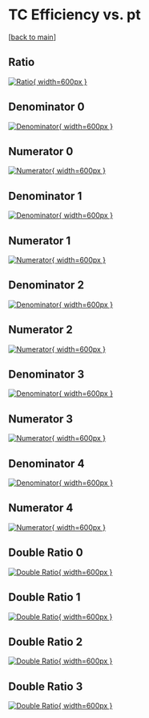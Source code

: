 # TC Efficiency vs. pt

[[back to main](./)]



## Ratio

[![Ratio](../mtv/var/TC_xtr_13_-1_eff_pt.png){ width=600px }](../mtv/var/TC_xtr_13_-1_eff_pt.pdf)

## Denominator 0

[![Denominator](../mtv/den/TC_xtr_13_-1_eff_pt_den0.png){ width=600px }](../mtv/den/TC_xtr_13_-1_eff_pt_den0.pdf)

## Numerator 0

[![Numerator](../mtv/num/TC_xtr_13_-1_eff_pt_num0.png){ width=600px }](../mtv/num/TC_xtr_13_-1_eff_pt_num0.pdf)

## Denominator 1

[![Denominator](../mtv/den/TC_xtr_13_-1_eff_pt_den1.png){ width=600px }](../mtv/den/TC_xtr_13_-1_eff_pt_den1.pdf)

## Numerator 1

[![Numerator](../mtv/num/TC_xtr_13_-1_eff_pt_num1.png){ width=600px }](../mtv/num/TC_xtr_13_-1_eff_pt_num1.pdf)

## Denominator 2

[![Denominator](../mtv/den/TC_xtr_13_-1_eff_pt_den2.png){ width=600px }](../mtv/den/TC_xtr_13_-1_eff_pt_den2.pdf)

## Numerator 2

[![Numerator](../mtv/num/TC_xtr_13_-1_eff_pt_num2.png){ width=600px }](../mtv/num/TC_xtr_13_-1_eff_pt_num2.pdf)

## Denominator 3

[![Denominator](../mtv/den/TC_xtr_13_-1_eff_pt_den3.png){ width=600px }](../mtv/den/TC_xtr_13_-1_eff_pt_den3.pdf)

## Numerator 3

[![Numerator](../mtv/num/TC_xtr_13_-1_eff_pt_num3.png){ width=600px }](../mtv/num/TC_xtr_13_-1_eff_pt_num3.pdf)

## Denominator 4

[![Denominator](../mtv/den/TC_xtr_13_-1_eff_pt_den4.png){ width=600px }](../mtv/den/TC_xtr_13_-1_eff_pt_den4.pdf)

## Numerator 4

[![Numerator](../mtv/num/TC_xtr_13_-1_eff_pt_num4.png){ width=600px }](../mtv/num/TC_xtr_13_-1_eff_pt_num4.pdf)

## Double Ratio 0

[![Double Ratio](../mtv/ratio/TC_xtr_13_-1_eff_pt_ratio0.png){ width=600px }](../mtv/ratio/TC_xtr_13_-1_eff_pt_ratio0.pdf)

## Double Ratio 1

[![Double Ratio](../mtv/ratio/TC_xtr_13_-1_eff_pt_ratio1.png){ width=600px }](../mtv/ratio/TC_xtr_13_-1_eff_pt_ratio1.pdf)

## Double Ratio 2

[![Double Ratio](../mtv/ratio/TC_xtr_13_-1_eff_pt_ratio2.png){ width=600px }](../mtv/ratio/TC_xtr_13_-1_eff_pt_ratio2.pdf)

## Double Ratio 3

[![Double Ratio](../mtv/ratio/TC_xtr_13_-1_eff_pt_ratio3.png){ width=600px }](../mtv/ratio/TC_xtr_13_-1_eff_pt_ratio3.pdf)

